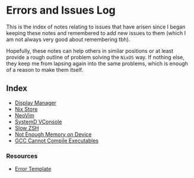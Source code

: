 # Errors and Issues Log

This is the index of notes relating to issues that have arisen since I began keeping these notes and remembered to add new issues to them (which I am not always very good about remembering tbh).

Hopefully, these notes can help others in similar positions or at least provide a rough outline of problem solving the `NixOS` way. If nothing else, they keep me from lapsing again into the same problems, which is enough of a reason to make them itself.

## Index

- [Display Manager](./errors/display-manager.md)
- [Nix Store](./errors/nix-store-issues.md)
- [NeoVim](./errors/nvim-error.md)
- [SystemD VConsole](./errors/systemd-vconsole-setup-font.md)
- [Slow ZSH](./errors/zsh-slowdown.md)
- [Not Enough Memory on Device](./errors/not-enough-memory.md)
- [GCC Cannot Compile Executables](./errors/gcc-cannot-compile-during-rebuild.md)

### Resources

- [Error Template](./errors/template.md)
